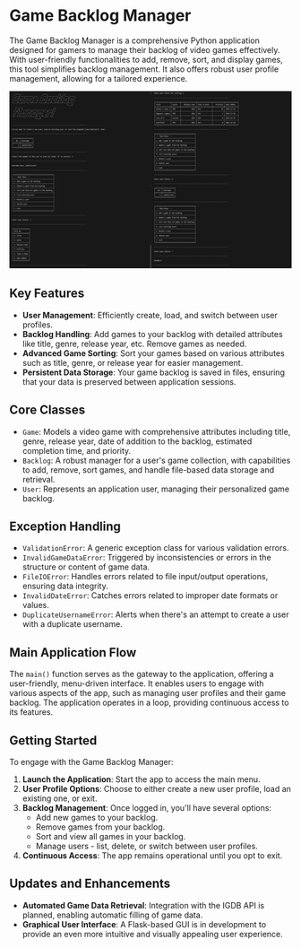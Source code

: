 # Game Backlog Manager

The Game Backlog Manager is a comprehensive Python application designed for gamers to manage their backlog of video games effectively. With user-friendly functionalities to add, remove, sort, and display games, this tool simplifies backlog management. It also offers robust user profile management, allowing for a tailored experience.

![Game_Backlog_Manager_UI](ui.webp)

## Key Features

- **User Management**: Efficiently create, load, and switch between user profiles.
- **Backlog Handling**: Add games to your backlog with detailed attributes like title, genre, release year, etc. Remove games as needed.
- **Advanced Game Sorting**: Sort your games based on various attributes such as title, genre, or release year for easier management.
- **Persistent Data Storage**: Your game backlog is saved in files, ensuring that your data is preserved between application sessions.

## Core Classes

- `Game`: Models a video game with comprehensive attributes including title, genre, release year, date of addition to the backlog, estimated completion time, and priority.
- `Backlog`: A robust manager for a user's game collection, with capabilities to add, remove, sort games, and handle file-based data storage and retrieval.
- `User`: Represents an application user, managing their personalized game backlog.

## Exception Handling

- `ValidationError`: A generic exception class for various validation errors.
- `InvalidGameDataError`: Triggered by inconsistencies or errors in the structure or content of game data.
- `FileIOError`: Handles errors related to file input/output operations, ensuring data integrity.
- `InvalidDateError`: Catches errors related to improper date formats or values.
- `DuplicateUsernameError`: Alerts when there's an attempt to create a user with a duplicate username.

## Main Application Flow

The `main()` function serves as the gateway to the application, offering a user-friendly, menu-driven interface. It enables users to engage with various aspects of the app, such as managing user profiles and their game backlog. The application operates in a loop, providing continuous access to its features.

## Getting Started

To engage with the Game Backlog Manager:

1. **Launch the Application**: Start the app to access the main menu.
2. **User Profile Options**: Choose to either create a new user profile, load an existing one, or exit.
3. **Backlog Management**: Once logged in, you'll have several options:
    - Add new games to your backlog.
    - Remove games from your backlog.
    - Sort and view all games in your backlog.
    - Manage users - list, delete, or switch between user profiles.
4. **Continuous Access**: The app remains operational until you opt to exit.

## Updates and Enhancements

- **Automated Game Data Retrieval**: Integration with the IGDB API is planned, enabling automatic filling of game data.
- **Graphical User Interface**: A Flask-based GUI is in development to provide an even more intuitive and visually appealing user experience.
